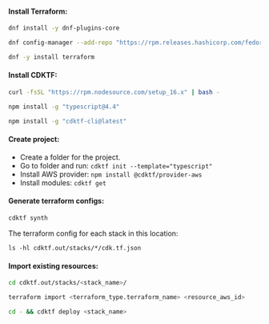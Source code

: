 #### Install Terraform:
```bash
dnf install -y dnf-plugins-core
```
```bash
dnf config-manager --add-repo "https://rpm.releases.hashicorp.com/fedora/hashicorp.repo"
```
```bash
dnf -y install terraform
```

#### Install CDKTF:
```bash
curl -fsSL "https://rpm.nodesource.com/setup_16.x" | bash -
```
```bash
npm install -g "typescript@4.4"
```
```bash
npm install -g "cdktf-cli@latest"
```

#### Create project:
- Create a folder for the project.
- Go to folder and run: `cdktf init --template="typescript"`
- Install AWS provider: `npm install @cdktf/provider-aws`
- Install modules: `cdktf get`

#### Generate terraform configs:
```bash
cdktf synth
```
The terraform config for each stack in this location:
```
ls -hl cdktf.out/stacks/*/cdk.tf.json
```

#### Import existing resources:
```bash
cd cdktf.out/stacks/<stack_name>/
```
```bash
terraform import <terraform_type.terraform_name> <resource_aws_id>
```
```bash
cd - && cdktf deploy <stack_name>
```

